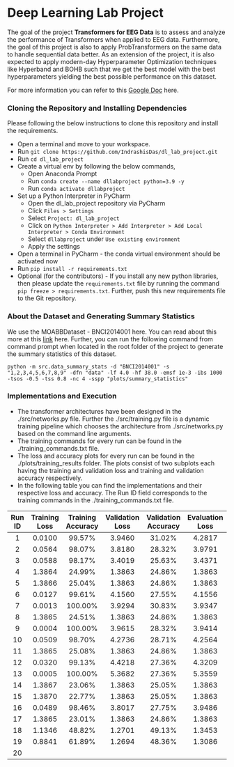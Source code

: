 # Deep Learning Lab Project

The goal of the project **Transformers for EEG Data** is to assess and analyze the performance of Transformers when 
applied to EEG data. Furthermore, the goal of this project is also to apply ProbTransformers on the same data to 
handle sequential data better. As an extension of the project, it is also expected to apply modern-day Hyperparameter 
Optimization techniques like Hyperband and BOHB such that we get the best model with the best hyperparameters yielding 
the best possible performance on this dataset.

For more information you can refer to this 
[Google Doc](https://docs.google.com/document/d/1N7uG7VsaE7LVqsaoxjrBQCio4SGWjhkmxrTy3-VaLP8/edit?usp=sharing) here.

### Cloning the Repository and Installing Dependencies
Please following the below instructions to clone this repository and install the requirements.

- Open a terminal and move to your workspace.
- Run `git clone https://github.com/IndrashisDas/dl_lab_project.git`
- Run `cd dl_lab_project`
- Create a virtual env by following the below commands,
  - Open Anaconda Prompt
  - Run `conda create --name dllabproject python=3.9 -y`
  - Run `conda activate dllabproject`
- Set up a Python Interpreter in PyCharm
  - Open the dl_lab_project repository via PyCharm
  - Click `Files > Settings`
  - Select `Project: dl_lab_project`
  - Click on `Python Interpreter > Add Interpreter > Add Local Interpreter > Conda Environment`
  - Select `dllabproject` under `Use existing environment` 
  - Apply the settings
- Open a terminal in PyCharm - the conda virtual environment should be activated now
- Run `pip install -r requirements.txt`
- Optional (for the contributors) - If you install any new python libraries, then please update the 
`requirements.txt` file by running the command `pip freeze > requirements.txt`. Further, push this new requirements 
file to the Git repository.

### About the Dataset and Generating Summary Statistics

We use the MOABBDataset - BNCI2014001 here. You can read about this more at this 
[link](http://moabb.neurotechx.com/docs/generated/moabb.datasets.BNCI2014001.html) here. Further, you can run the 
following command from command prompt when located in the root folder of the project to generate the summary 
statistics of this dataset.

`python -m src.data_summary_stats -d "BNCI2014001" -s "1,2,3,4,5,6,7,8,9" -dfn "data" -lf 4.0 -hf 38.0 -emsf 1e-3 -ibs 1000 -tsos -0.5 -tss 0.8 -nc 4 -sspp "plots/summary_statistics"`

### Implementations and Execution

- The transformer architectures have been designed in the ./src/networks.py file. Further the ./src/training.py file is a 
dynamic training pipeline which chooses the architecture from ./src/networks.py based on the command line arguments. 
- The training commands for every run can be found in the ./training_commands.txt file.
- The loss and accuracy plots for every run can be found in the ./plots/training_results folder. The plots consist of 
two subplots each having the training and validation loss and training and validation accuracy respectively. 
- In the following table you can find the implementations and their respective loss and accuracy. The Run ID field 
corresponds to the training commands in the ./training_commands.txt file.

| Run ID | Training Loss | Training Accuracy | Validation Loss | Validation Accuracy | Evaluation Loss | Evaluation Accuracy |
|:------:|:-------------:|:-----------------:|:---------------:|:-------------------:|:---------------:|:-------------------:|
|   1    |    0.0100     |      99.57%       |     3.9460      |       31.02%        |     4.2817      |       30.48%        |
|   2    |    0.0564     |      98.07%       |     3.8180      |       28.32%        |     3.9791      |       27.01%        |
|   3    |    0.0588     |      98.17%       |     3.4019      |       25.63%        |     3.4371      |       26.74%        |
|   4    |    1.3864     |      24.99%       |     1.3863      |       24.86%        |     1.3863      |       25.00%        |
|   5    |    1.3866     |      25.04%       |     1.3863      |       24.86%        |     1.3863      |       25.00%        |
|   6    |    0.0127     |      99.61%       |     4.1560      |       27.55%        |     4.1556      |       28.70%        |
|   7    |    0.0013     |      100.00%      |     3.9294      |       30.83%        |     3.9347      |       30.98%        |
|   8    |    1.3865     |      24.51%       |     1.3863      |       24.86%        |     1.3863      |       25.00%        |
|   9    |    0.0004     |      100.00%      |     3.9615      |       28.32%        |     3.9414      |       29.90%        |
|   10   |    0.0509     |      98.70%       |     4.2736      |       28.71%        |     4.2564      |       29.51%        |
|   11   |    1.3865     |      25.08%       |     1.3863      |       24.86%        |     1.3863      |       25.00%        |
|   12   |    0.0320     |      99.13%       |     4.4218      |       27.36%        |     4.3209      |       30.44%        |
|   13   |    0.0005     |      100.00%      |     5.3682      |       27.36%        |     5.3559      |       27.55%        |
|   14   |    1.3867     |      23.06%       |     1.3863      |       25.05%        |     1.3863      |       25.00%        |
|   15   |    1.3870     |      22.77%       |     1.3863      |       25.05%        |     1.3863      |       25.00%        |
|   16   |    0.0489     |      98.46%       |     3.8017      |       27.75%        |     3.9486      |       28.47%        |
|   17   |    1.3865     |      23.01%       |     1.3863      |       24.86%        |     1.3863      |       25.00%        |
|   18   |    1.1346     |      48.82%       |     1.2701      |       49.13%        |     1.3453      |       40.66%        |
|   19   |    0.8841     |      61.89%       |     1.2694      |       48.36%        |     1.3086      |       47.99%        |
|   20   |               |                   |                 |                     |                 |                     |
